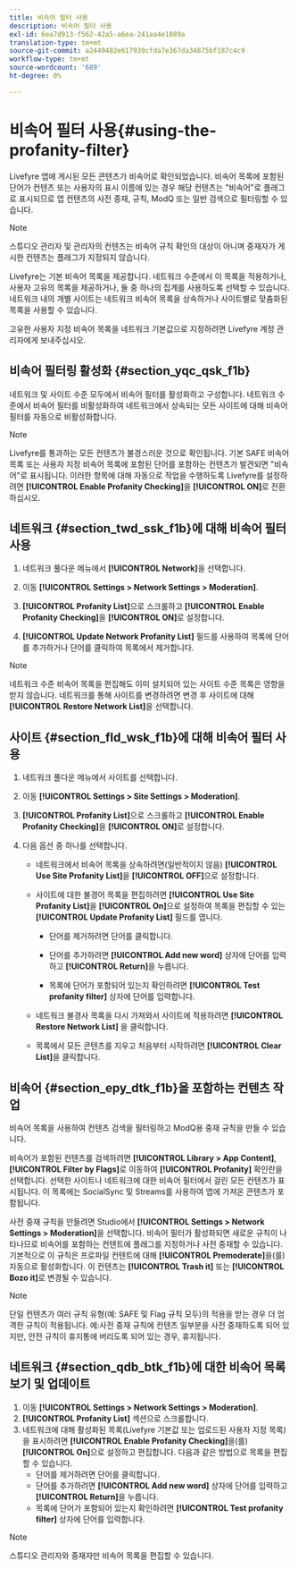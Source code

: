 ```yaml
---
title: 비속어 필터 사용
description: 비속어 필터 사용
exl-id: 6ea7d913-f562-42a5-a6ea-241aa4e1089a
translation-type: tm+mt
source-git-commit: a2449482e617939cfda7e367da34875bf187c4c9
workflow-type: tm+mt
source-wordcount: '689'
ht-degree: 0%

---
```


# 비속어 필터 사용{#using-the-profanity-filter}

Livefyre 앱에 게시된 모든 콘텐츠가 비속어로 확인되었습니다. 비속어 목록에 포함된 단어가 컨텐츠 또는 사용자의 표시 이름에 있는 경우 해당 컨텐츠는 &quot;비속어&quot;로 플래그로 표시되므로 앱 컨텐츠의 사전 중재, 규칙, ModQ 또는 일반 검색으로 필터링할 수 있습니다.

>[!NOTE]
>
>스튜디오 관리자 및 관리자의 컨텐츠는 비속어 규칙 확인의 대상이 아니며 중재자가 게시한 컨텐츠는 플래그가 지정되지 않습니다.

Livefyre는 기본 비속어 목록을 제공합니다. 네트워크 수준에서 이 목록을 적용하거나, 사용자 고유의 목록을 제공하거나, 둘 중 하나의 집계를 사용하도록 선택할 수 있습니다. 네트워크 내의 개별 사이트는 네트워크 비속어 목록을 상속하거나 사이트별로 맞춤화된 목록을 사용할 수 있습니다.

고유한 사용자 지정 비속어 목록을 네트워크 기본값으로 지정하려면 Livefyre 계정 관리자에게 보내주십시오.

## 비속어 필터링 활성화 {#section_yqc_qsk_f1b}

네트워크 및 사이트 수준 모두에서 비속어 필터를 활성화하고 구성합니다. 네트워크 수준에서 비속어 필터를 비활성화하여 네트워크에서 상속되는 모든 사이트에 대해 비속어 필터를 자동으로 비활성화합니다.

>[!NOTE]
>
>Livefyre를 통과하는 모든 컨텐츠가 불경스러운 것으로 확인됩니다. 기본 SAFE 비속어 목록 또는 사용자 지정 비속어 목록에 포함된 단어를 포함하는 컨텐츠가 발견되면 &quot;비속어&quot;로 표시됩니다. 이러한 항목에 대해 자동으로 작업을 수행하도록 Livefyre를 설정하려면 **[!UICONTROL Enable Profanity Checking]**&#x200B;을 **[!UICONTROL ON]**&#x200B;로 전환하십시오.

## 네트워크 {#section_twd_ssk_f1b}에 대해 비속어 필터 사용

1. 네트워크 풀다운 메뉴에서 **[!UICONTROL Network]**&#x200B;을 선택합니다.
1. 이동 **[!UICONTROL Settings > Network Settings > Moderation]**.
1. **[!UICONTROL Profanity List]**&#x200B;으로 스크롤하고 **[!UICONTROL Enable Profanity Checking]**&#x200B;을 **[!UICONTROL ON]**&#x200B;로 설정합니다.

1. **[!UICONTROL Update Network Profanity List]** 필드를 사용하여 목록에 단어를 추가하거나 단어를 클릭하여 목록에서 제거합니다.

>[!NOTE]
>
>네트워크 수준 비속어 목록을 편집해도 이미 설치되어 있는 사이트 수준 목록은 영향을 받지 않습니다. 네트워크를 통해 사이트를 변경하려면 변경 후 사이트에 대해 **[!UICONTROL Restore Network List]**&#x200B;을 선택합니다.

## 사이트 {#section_fld_wsk_f1b}에 대해 비속어 필터 사용

1. 네트워크 풀다운 메뉴에서 사이트를 선택합니다.
1. 이동 **[!UICONTROL Settings > Site Settings > Moderation]**.
1. **[!UICONTROL Profanity List]**&#x200B;으로 스크롤하고 **[!UICONTROL Enable Profanity Checking]**&#x200B;을 **[!UICONTROL ON]**&#x200B;로 설정합니다.

1. 다음 옵션 중 하나를 선택합니다.

   * 네트워크에서 비속어 목록을 상속하려면(일반적이지 않음) **[!UICONTROL Use Site Profanity List]**&#x200B;을 **[!UICONTROL OFF]**&#x200B;으로 설정합니다.

   * 사이트에 대한 불경어 목록을 편집하려면 **[!UICONTROL Use Site Profanity List]**&#x200B;을 **[!UICONTROL On]**&#x200B;으로 설정하여 목록을 편집할 수 있는 **[!UICONTROL Update Profanity List]** 필드를 엽니다.

      * 단어를 제거하려면 단어를 클릭합니다.
      * 단어를 추가하려면 **[!UICONTROL Add new word]** 상자에 단어를 입력하고 **[!UICONTROL Return]**&#x200B;을 누릅니다.

      * 목록에 단어가 포함되어 있는지 확인하려면 **[!UICONTROL Test profanity filter]** 상자에 단어를 입력합니다.
   * 네트워크 불경사 목록을 다시 가져와서 사이트에 적용하려면 **[!UICONTROL Restore Network List]** 을 클릭합니다.
   * 목록에서 모든 콘텐츠를 지우고 처음부터 시작하려면 **[!UICONTROL Clear List]**&#x200B;을 클릭합니다.


## 비속어 {#section_epy_dtk_f1b}을 포함하는 컨텐츠 작업

비속어 목록을 사용하여 컨텐츠 검색을 필터링하고 ModQ용 중재 규칙을 만들 수 있습니다.

비속어가 포함된 컨텐츠를 검색하려면 **[!UICONTROL Library > App Content]**, **[!UICONTROL Filter by Flags]**&#x200B;로 이동하여 **[!UICONTROL Profanity]** 확인란을 선택합니다. 선택한 사이트나 네트워크에 대한 비속어 필터에서 걸린 모든 컨텐츠가 표시됩니다. 이 목록에는 SocialSync 및 Streams를 사용하여 앱에 가져온 콘텐츠가 포함됩니다.

사전 중재 규칙을 만들려면 Studio에서 **[!UICONTROL Settings > Network Settings > Moderation]**&#x200B;을 선택합니다. 비속어 필터가 활성화되면 새로운 규칙이 나타나므로 비속어를 포함하는 컨텐트에 플래그를 지정하거나 사전 중재할 수 있습니다. 기본적으로 이 규칙은 프로파일 컨텐트에 대해 **[!UICONTROL Premoderate]**&#x200B;을(를) 자동으로 활성화합니다. 이 컨텐츠는 **[!UICONTROL Trash it]** 또는 **[!UICONTROL Bozo it]**&#x200B;로 변경될 수 있습니다.

>[!NOTE]
>
>단일 컨텐츠가 여러 규칙 유형(예: SAFE 및 Flag 규칙 모두)의 적용을 받는 경우 더 엄격한 규칙이 적용됩니다. 예:사전 중재 규칙에 컨텐츠 일부분을 사전 중재하도록 되어 있지만, 안전 규칙이 휴지통에 버리도록 되어 있는 경우, 휴지됩니다.

## 네트워크 {#section_qdb_btk_f1b}에 대한 비속어 목록 보기 및 업데이트

1. 이동 **[!UICONTROL Settings > Network Settings > Moderation]**.
1. **[!UICONTROL Profanity List]** 섹션으로 스크롤합니다.
1. 네트워크에 대해 활성화된 목록(Livefyre 기본값 또는 업로드된 사용자 지정 목록)을 표시하려면 **[!UICONTROL Enable Profanity Checking]**&#x200B;을(를) **[!UICONTROL On]**&#x200B;으로 설정하고 편집합니다. 다음과 같은 방법으로 목록을 편집할 수 있습니다.
   * 단어를 제거하려면 단어를 클릭합니다.
   * 단어를 추가하려면 **[!UICONTROL Add new word]** 상자에 단어를 입력하고 **[!UICONTROL Return]**&#x200B;을 누릅니다.
   * 목록에 단어가 포함되어 있는지 확인하려면 **[!UICONTROL Test profanity filter]** 상자에 단어를 입력합니다.

>[!NOTE]
>
>스튜디오 관리자와 중재자만 비속어 목록을 편집할 수 있습니다.
